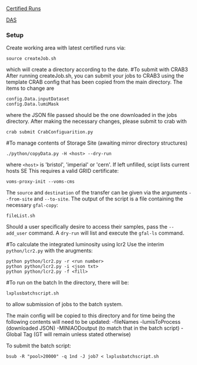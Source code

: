 [Certified Runs](https://cms-service-dqm.web.cern.ch/cms-service-dqm/CAF/certification/Collisions15/13TeV/)

[DAS](https://cmsweb.cern.ch/das/)

### Setup
Create working area with latest certified runs via:
``` shell
source createJob.sh
```
which will create a directory according to the date. 
#To submit with CRAB3
After running createJob.sh, you can submit your jobs to CRAB3 using the template CRAB config that has been copied from the main directory.
The items to change are
```
config.Data.inputDataset
config.Data.lumiMask
```
where the JSON file passed should be the one downloaded in the jobs directory.
After making the necessary changes, please submit to crab with
```
crab submit CrabConfiguarition.py
```
#To manage contents of Storage Site (awaiting mirror directory structures)
```
./python/copyData.py -H <host> --dry-run 
```
where `<host>` is 'bristol', 'imperial' or 'cern'.
If left unfilled, scipt lists current hosts SE
This requires a valid GRID certificate:
```
voms-proxy-init --voms-cms
```
The `source` and `destination` of the transfer can be given via the arguments `--from-site` and `--to-site`.
The output of the script is a file containing the necessary `gfal-copy`:
```
fileList.sh
```
Should a user specifically desire to access their samples, pass the `--add_user` command.
A `dry-run` will list and execute the `gfal-ls` command.


#To calculate the integrated luminosity using lcr2
Use the interim `python/lcr2.py` with the arugments:
```
python python/lcr2.py -r <run number>
python python/lcr2.py -i <json txt>
python python/lcr2.py -f <fill>
```


#To run on the batch
In the directory, there will be:
```
lxplusbatchscript.sh
```
to allow submission of jobs to the batch system. 

The main config will be copied to this directory and for time being the following contents will need to be updated:
-fileNames
-lumisToProcess (downloaded JSON)
-MINIAODoutput (to match that in the batch script)
-Global Tag (GT will remain unless stated otherwise)

To submit the batch script:
``` shell
bsub -R "pool>20000" -q 1nd -J job7 < lxplusbatchscript.sh
```